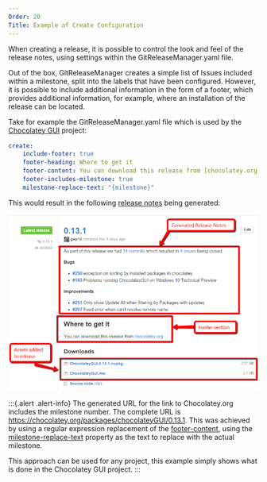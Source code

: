 ```yaml
---
Order: 20
Title: Example of Create Configuration
---
```


When creating a release, it is possible to control the look and feel of the
release notes, using settings within the GitReleaseManager.yaml file.

Out of the box, GitReleaseManager creates a simple list of Issues included
within a milestone, split into the labels that have been configured. However,
it is possible to include additional information in the form of a footer, which
provides additional information, for example, where an installation of the
release can be located.

Take for example the GitReleaseManager.yaml file which is used by the
[Chocolatey GUI](https://github.com/chocolatey/ChocolateyGUI) project:

```yaml
create:
    include-footer: true
    footer-heading: Where to get it
    footer-content: You can download this release from [chocolatey.org](https://chocolatey.org/packages/chocolateyGUI/{milestone})
    footer-includes-milestone: true
    milestone-replace-text: "{milestone}"
```

This would result in the following
[release notes](https://github.com/chocolatey/ChocolateyGUI/releases/tag/0.13.1)
being generated:

![Example Release Notes](../images/example-release-notes.png)

:::{.alert .alert-info}
The generated URL for the link to Chocolatey.org includes the milestone number.
The complete URL is https://chocolatey.org/packages/chocolateyGUI/0.13.1. This
was achieved by using a regular expression replacement of the
[footer-content](default-configuration), using the
[milestone-replace-text](default-configuration) property as the text to replace
with the actual milestone.

This approach can be used for any project, this example simply shows what is
done in the Chocolatey GUI project.
:::

